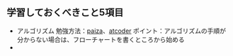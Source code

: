 ## 学習しておくべきこと5項目
- アルゴリズム
    勉強方法：[paiza](https://paiza.jp/challenges/info)、[atcoder](https://atcoder.jp/?lang=ja)
    ポイント：アルゴリズムの手順が分からない場合は、フローチャートを書くところから始める
- 
